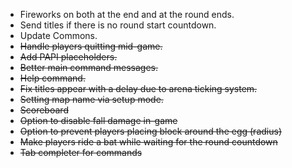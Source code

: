 * Fireworks on both at the end and at the round ends.
* Send titles if there is no round start countdown.
* Update Commons.
* ~~Handle players quitting mid-game.~~
* ~~Add PAPI placeholders.~~
* ~~Better main command messages.~~
* ~~Help command.~~
* ~~Fix titles appear with a delay due to arena ticking system.~~
* ~~Setting map name via setup mode.~~
* ~~Scoreboard~~
* ~~Option to disable fall damage in-game~~
* ~~Option to prevent players placing block around the egg (radius)~~
* ~~Make players ride a bat while waiting for the round countdown~~
* ~~Tab completer for commands~~
